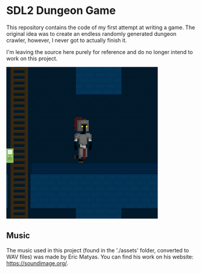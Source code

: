 # SDL2 Dungeon Game
This repository contains the code of my first attempt at writing a game. The original idea was to create an endless randomly generated dungeon crawler, however, I never got to actually finish it.

I'm leaving the source here purely for reference and do no longer intend to work on this project.

![Game Preview](preview.gif)

## Music
The music used in this project (found in the './assets' folder, converted to WAV files) was made by Eric Matyas. You can find his work on his website: https://soundimage.org/.
